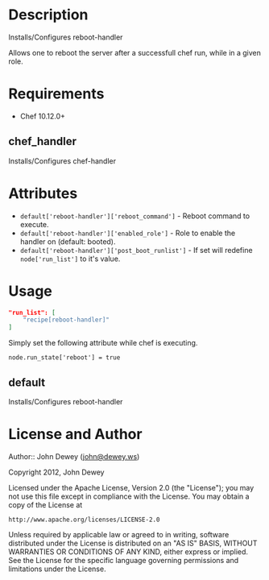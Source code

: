 Description
===========

Installs/Configures reboot-handler

Allows one to reboot the server after a successfull chef run, while
in a given role.

Requirements
============

* Chef 10.12.0+

chef_handler
----

Installs/Configures chef-handler

Attributes
==========

* `default['reboot-handler']['reboot_command']` - Reboot command to execute.
* `default['reboot-handler']['enabled_role']` - Role to enable the handler on (default: booted).
* `default['reboot-handler']['post_boot_runlist']` - If set will redefine `node['run_list']` to it's value.

Usage
=====

```json
"run_list": [
    "recipe[reboot-handler]"
]
```

Simply set the following attribute while chef is executing.

    node.run_state['reboot'] = true

default
----

Installs/Configures reboot-handler

License and Author
==================

Author:: John Dewey (<john@dewey.ws>)

Copyright 2012, John Dewey

Licensed under the Apache License, Version 2.0 (the "License");
you may not use this file except in compliance with the License.
You may obtain a copy of the License at

    http://www.apache.org/licenses/LICENSE-2.0

Unless required by applicable law or agreed to in writing, software
distributed under the License is distributed on an "AS IS" BASIS,
WITHOUT WARRANTIES OR CONDITIONS OF ANY KIND, either express or implied.
See the License for the specific language governing permissions and
limitations under the License.
